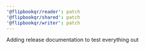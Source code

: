 ```yaml
---
'@flipbookqr/reader': patch
'@flipbookqr/shared': patch
'@flipbookqr/writer': patch
---
```


Adding release documentation to test everything out
